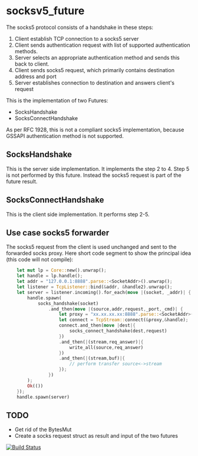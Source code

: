 # socksv5_future

The socks5 protocol consists of a handshake in these steps:
1. Client establish TCP connection to a socks5 server
2. Client sends authentication request with list of supported authentication methods.
3. Server selects an appropriate authentication method and sends this back to client.
4. Client sends socks5 request, which primarily contains destination address and port
5. Server establishes connection to destination and answers client's request

This is the implementation of two Futures:
- SocksHandshake
- SocksConnectHandshake

As per RFC 1928, this is not a compliant socks5 implementation, because
GSSAPI authentication method is not supported.

## SocksHandshake
This is the server side implementation. It implements the step 2 to 4. Step 5 is not performed by this future. Instead the socks5 request is part of the future result.

## SocksConnectHandshake
This is the client side implementation. It performs step 2-5.

## Use case socks5 forwarder
The socks5 request from the client is used unchanged and sent to the forwarded socks proxy.
Here short code segment to show the principal idea (this code will not compile):
```rust
    let mut lp = Core::new().unwrap();
    let handle = lp.handle();
    let addr = "127.0.0.1:8888".parse::<SocketAddr>().unwrap();
    let listener = TcpListener::bind(&addr, &handle2).unwrap();
    let server = listener.incoming().for_each(move |(socket, _addr)| {
        handle.spawn(
            socks_handshake(socket)
                .and_then(move |(source,addr,request,_port,_cmd)| {
                    let proxy = "xx.xx.xx.xx:8888".parse::<SocketAddr>().unwrap();
                    let connect = TcpStream::connect(&proxy,&handle);
                    connect.and_then(move |dest|{
                        socks_connect_handshake(dest,request)
                    })
                    .and_then(|(stream,req_answer)|{
                        write_all(source,req_answer)
                    })
                    .and_then(|(stream,buf)|{
                        // perform transfer source<->stream
                    });
                })
        );
        Ok(())
    });
    handle.spawn(server)
```

## TODO
- Get rid of the BytesMut
- Create a socks request struct as result and input of the two futures

[![Build Status](https://travis-ci.org/gin66/socksv5_future.svg?branch=master)](https://travis-ci.org/gin66/socksv5_future)



